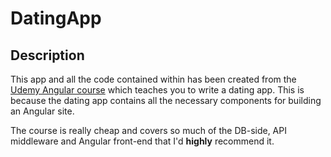 # DatingApp

## Description
This app and all the code contained within has been created from the <a href="https://www.udemy.com/build-an-app-with-aspnet-core-and-angular-from-scratch">Udemy Angular course</a> which teaches you to write a dating app. This is because the dating app contains all the necessary components for building an Angular site.

The course is really cheap and covers so much of the DB-side, API middleware and Angular front-end that I'd <b>highly</b> recommend it.
